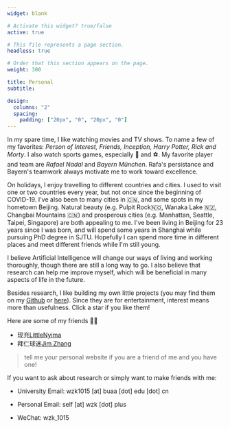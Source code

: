 ```yaml
---
widget: blank

# Activate this widget? true/false
active: true

# This file represents a page section.
headless: true

# Order that this section appears on the page.
weight: 300

title: Personal
subtitle:

design:
  columns: "2"
  spacing:
    padding: ["20px", "0", "20px", "0"]
---
```


In my spare time, I like watching movies and TV shows. To name a few of my favorites: *Person of Interest, Friends, Inception, Harry Potter, Rick and Morty*. I also watch sports games, especially 🎾 and ⚽️. My favorite player and team are *Rafael Nadal* and *Bayern München*. Rafa's persistance and Bayern's teamwork always motivate me to work toward excellence. 

On holidays, I enjoy travelling to different countries and cities. I used to visit one or two countries every year, but not once since the beginning of COVID-19. I've also been to many cities in 🇨🇳, and some spots in my hometown Beijing. Natural beauty (e.g. Pulpit Rock🇳🇴, Wanaka Lake 🇳🇿, Changbai Mountains 🇨🇳) and prosperous cities (e.g. Manhattan, Seattle, Taipei, Singapore) are both appealing to me. I've been living in Beijing for 23 years since I was born, and will spend some years in Shanghai while pursuing PhD degree in SJTU. Hopefully I can spend more time in different places and meet different friends while I'm still young.

I believe Artificial Intelligence will change our ways of living and working thoroughly, though there are still a long way to go. I also believe that research can help me improve myself, which will be beneficial in many aspects of life in the future.

Besides research, I like building my own little projects (you may find them on my [Github](https://github.com/wzk1015) or [here](https://www.wzk.plus/#projects)). Since they are for entertainment, interest means more than usefulness. Click a star if you like them!



Here are some of my friends 👬🏻

* 现充[LittleNyima](https://littlenyima.github.io/)
* 拜仁球迷[Jim Zhang](https://jimzhang.me/)

>  tell me your personal website if you are a friend of me and you have one!



If you want to ask about research or simply want to make friends with me:

* University Email: wzk1015 [at] buaa [dot] edu [dot] cn

* Personal Email: self [at] wzk [dot] plus
* WeChat: wzk_1015







